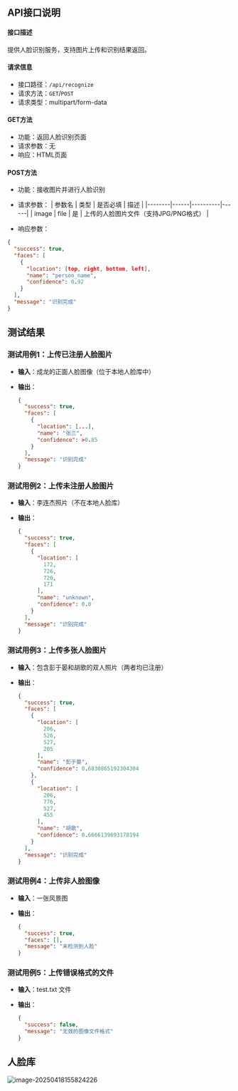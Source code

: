 ## API接口说明

#### 接口描述
提供人脸识别服务，支持图片上传和识别结果返回。

#### 请求信息
- 接口路径：`/api/recognize`
- 请求方法：`GET`/`POST`
- 请求类型：multipart/form-data

#### GET方法
- 功能：返回人脸识别页面
- 请求参数：无
- 响应：HTML页面

#### POST方法
- 功能：接收图片并进行人脸识别
- 请求参数：
  | 参数名 | 类型 | 是否必填 | 描述 |
  |--------|------|----------|------|
  | image | file | 是 | 上传的人脸图片文件（支持JPG/PNG格式） |

- 响应参数：
```json
{
  "success": true,
  "faces": [
    {
      "location": [top, right, bottom, left],
      "name": "person_name",
      "confidence": 0.92
    }
  ],
  "message": "识别完成"
}
```

## 测试结果

### 测试用例1：上传已注册人脸图片  

- **输入**：成龙的正面人脸图像（位于本地人脸库中）  

- **输出**：

  ```json
  {
    "success": true,
    "faces": [
      {
        "location": [...],
        "name": "张三",
        "confidence": >0.85
      }
    ],
    "message": "识别完成"
  }
  ```

### 测试用例2：上传未注册人脸图片  

- **输入**：李连杰照片（不在本地人脸库）

- **输出**：

  ```json
  {
    "success": true,
    "faces": [
      {
        "location": [
          172,
          726,
          726,
          171
        ],
        "name": "unknown",
        "confidence": 0.0
      }
    ],
    "message": "识别完成"
  }
  
  ```

### 测试用例3：上传多张人脸图片  

- **输入**：包含彭于晏和胡歌的双人照片（两者均已注册）  

- **输出**：

  ```json
  {
    "success": true,
    "faces": [
      {
        "location": [
          206,
          526,
          527,
          205
        ],
        "name": "彭于晏",
        "confidence": 0.6830865192304304
      },
      {
        "location": [
          206,
          776,
          527,
          455
        ],
        "name": "胡歌",
        "confidence": 0.6666139693178194
      }
    ],
    "message": "识别完成"
  }
  
  ```

### 测试用例4：上传非人脸图像  

- **输入**：一张风景图  

- **输出**：

  ```json
  {
    "success": true,
    "faces": [],
    "message": "未检测到人脸"
  }
  ```

### 测试用例5：上传错误格式的文件  

- **输入**：test.txt 文件  

- **输出**：

  ```json
  {
    "success": false,
    "message": "无效的图像文件格式"
  }
  ```

## 人脸库

![image-20250418155824226](C:\Users\xk22l\AppData\Roaming\Typora\typora-user-images\image-20250418155824226.png)



